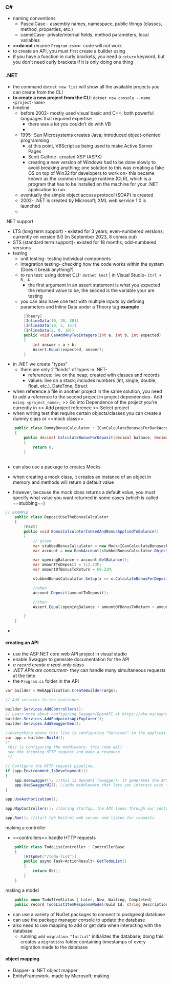 ### C# #
- naming conventions
	- PascalCase - assembly names, namespace, public things (classes, method, properties, etc.)
	- camelCase- private/internal fields, method parameters, local variables
- ==**do not** rename `Program.cs`==- code will not work
- to create an API, you must first create a builder using 
- if you have a function in curly brackets, you need a `return` keyword, but you don't need curly brackets if it is only doing one thing
### .NET
- the command `dotnet new list` will show all the available projects you can create from the CLI
- **to create a new project from the CLI**: `dotnet new console --name <project-name>` 
- timeline
	- before 2002- mostly used visual basic and C++; both powerful languages that required expertise
		- there was a lot you couldn't do with VB
		- 
	- 1995- Sun Microsystems creates Java; introduced object-oriented programming
		- at this point, VBScript as being used to make Active Server Pages
		- Scott Guthrie- created XSP (ASPX)
		- creating a new version of Windows had to be done slowly to avoid breaking anything; one solution to this was creating a fake OS on top of Win32 for developers to work on- this became known as the common language runtime (CLR), which is a program that has to be installed on the machine for your .NET application to run
	- eventually the simple object access protocol (SOAP) is created
	- 2002- .NET is created by Microsoft; XML web service 1.0 is launched
	- 
.NET support
- LTS (long term support) - existed for 3 years; even-numbered versions; currently on version 6.0 (in September 2023, 8 comes out)
- STS (standard term support)- existed for 18 months; odd-numbered versions
- testing
	- unit testing- testing individual components
	- integration testing- checking how the code works within the system (Does it break anything?)
	- to run test: using dotnet CLI- `dotnet test` | in Visual Studio- `Ctrl + R, A`
		- the first argument in an assert statement is what you expected the returned value to be, the second is the variable your are testing
	- you can also have one test with multiple inputs by defining parameters and Inline Data under a Theory tag
**example** 
```csharp
        [Theory]
        [InlineData(10, 20, 30)]
        [InlineData(10, 5, 15)]
        [InlineData(2, 8, 10)]
        public void CanAddAnyTwoIntegers(int a, int b, int expected)
        {
            int answer = a + b;
            Assert.Equal(expected, answer);
        }
```

- in .NET we create "types"
	- there are only 2 "kinds" of types in .NET- 
		- references: live on the heap, created with classes and records 
		- values: live on a stack; includes numbers (int, single, double, float, etc.), DateTime, Struct
- when reference a file in another project in the same solution, you need to add a reference to the second project in project dependencies- Add `using <project_name>;` >> Go into Dependence of the project you're currently in >> Add project reference >> Select project
- when writing test that require certain objects/classes you can create a dummy class or ==mock class== 
```csharp
    public class DummyBonusCalculator : ICanCalculateBonusesForBankAccountDeposits
    {
        public decimal CalculateBonusForDeposit(decimal balance, decimal amountToDeposit)
        {
            return 0;
        }
    
```
- can also use a package to creates Mocks

- when creating a mock class, it creates an instance of an object in memory and methods will return a default value
- however, because the mock class returns a default value, you must specify what value you want returned in some cases (which is called ==stubbing==)
```csharp
// EXAMPLE
    public class DepositUseTheBonusCalculator
    {
        [Fact]
        public void BonusCalculatorIsUsedAndBonusAppliedToBalance()
        {
            // given
            var stubbedBonusCalculator = new Mock<ICanCalculateBonusesForBankAccountDeposits>();
            var account = new BankAccount(stubbedBonusCalculator.Object);

            var openingBalance = account.GetBalance();
            var amountToDeposit = 112.23M;
            var amountOfBonusToReturn = 69.23M;

            stubbedBonusCalculator.Setup(x => x.CalculateBonusForDeposit(openingBalance, amountToDeposit)).Returns(amountOfBonusToReturn);

            //when
            account.Deposit(amountToDeposit);

            //then
            Assert.Equal(openingBalance + amountOfBonusToReturn + amountToDeposit, account.GetBalance());

        }
    }

```
- 
#### creating an API
- use the ASP.NET core web API project in visual studio
- enable Swagger to generate documentation for the API
- *a `record` create a read-only class* 
- *.NET APIs are concurrent*- they can handle many simultaneous requests at the time
- the `Program.cs` folder in the API
```csharp
var builder = WebApplication.CreateBuilder(args);

// Add services to the container.

builder.Services.AddControllers();
// Learn more about configuring Swagger/OpenAPI at https://aka.ms/aspnetcore/swashbuckle
builder.Services.AddEndpointsApiExplorer();
builder.Services.AddSwaggerGen();

//everything above this line is configuring "Services" in the application
var app = builder.Build();
/*
 this is configuring the moddleware- this code will
 see the incoming HTTP request and make a response
 */

// Configure the HTTP request pipeline.
if (app.Environment.IsDevelopment())
{
    app.UseSwagger(); //this is OpenAPI (Swagger)- it generates the API documentation in a JSON file
    app.UseSwaggerUI(); //adds middleware that lets you interact with the documentation
}

app.UseAuthorization();

app.MapControllers(); //during startup, the API looks through our controllers folder, reads those attributes, and creates a "route table"

app.Run(); //start teh Kestrel web server and listen for requests
```

making a controller
- ==controllers== handle HTTP requests
```csharp
    public class TodoListController : ControllerBase
    {
        [HttpGet("/todo-list")]
        public async Task<ActionResult> GetTodoList()
        {
            return Ok();
        }
    }
```
making a model
```csharp
    public enum TodoItemStatus { Later, Now, Waiting, Completed}
    public record TodoListItemResponseModel(Guid Id, string Description, TodoItemStatus Status);
```

- can use a variety of NuGet packages to connect to postgresql database
- can use the package manager console to update the database
- also need to use mapping to add or get data when interacting with the database
	- running `add-migration "Initial"` initializes the database; doing this creates a `migrations` folder containing timestamps of every migration made to the database

#### object mapping
- Dapper- a .NET object mapper
- EntityFramework- made by Microsoft; making